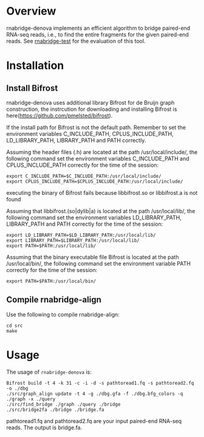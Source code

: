 
# Overview
rnabridge-denova implements an efficient algorithm to bridge paired-end RNA-seq reads, i.e.,
to find the entire fragments for the given paired-end reads.
See [rnabridge-test](https://github.com/Shao-Group/rnabridge-test) for the evaluation of this tool.

# Installation

## Install Bifrost
rnabridge-denova uses additional library Bifrost for de Bruijn graph construction, the instrcution for downloading and installing Bifrost is here(https://github.com/pmelsted/bifrost).

If the install path for Bifrost is not the default path. Remember to set the environment variables C_INCLUDE_PATH, CPLUS_INCLUDE_PATH, LD_LIBRARY_PATH, LIBRARY_PATH and PATH correctly.

Assuming the header files (.h) are located at the path /usr/local/include/, the following command set the environment variables C_INCLUDE_PATH and CPLUS_INCLUDE_PATH correctly for the time of the session:

```
export C_INCLUDE_PATH=$C_INCLUDE_PATH:/usr/local/include/
export CPLUS_INCLUDE_PATH=$CPLUS_INCLUDE_PATH:/usr/local/include/
```
executing the binary of Bifrost fails because libbifrost.so or libbifrost.a is not found

Assuming that libbifrost.(so|dylib|a) is located at the path /usr/local/lib/, the following command set the environment variables LD_LIBRARY_PATH, LIBRARY_PATH and PATH correctly for the time of the session:


```
export LD_LIBRARY_PATH=$LD_LIBRARY_PATH:/usr/local/lib/
export LIBRARY_PATH=$LIBRARY_PATH:/usr/local/lib/
export PATH=$PATH:/usr/local/lib/
```

Assuming that the binary executable file Bifrost is located at the path /usr/local/bin/, the following command set the environment variable PATH correctly for the time of the session:
```
export PATH=$PATH:/usr/local/bin/
```

## Compile rnabridge-align

Use the following to compile rnabridge-align:
```
cd src
make
```

# Usage

The usage of `rnabridge-denova` is:

```
Bifrost build -t 4 -k 31 -c -i -d -s pathtoread1.fq -s pathtoread2.fq -o ./dbg
./src/graph_align update -t 4 -g ./dbg.gfa -f ./dbg.bfg_colors -q ./graph -x ./query
./src/find_bridge ./graph ./query ./bridge
./src/bridge2fa ./bridge ./bridge.fa
```

pathtoread1.fq and pathtoread2.fq are your input paired-end RNA-seq reads. The output is bridge.fa.
